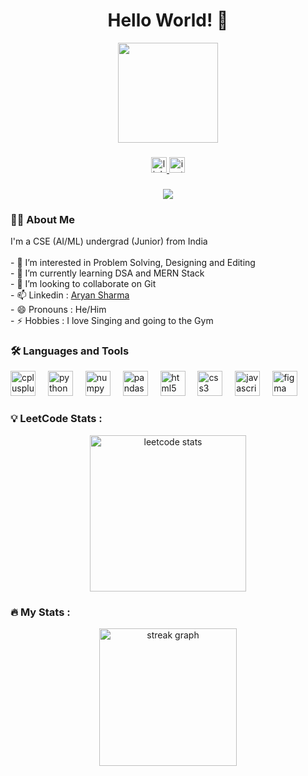 <div align="center">
  <h1 align="center">Hello World! 👋</h1>
  <img height="160" src="https://i.pinimg.com/originals/fc/21/16/fc2116fb21de12a62d4b36c31bbb1e6f.gif" />
</div>

###

<div align="center">
  <a href="https://www.linkedin.com/in/aryan-sharma-8a3198315/">
    <img src="https://img.shields.io/static/v1?message=LinkedIn&logo=linkedin&label=&color=0077B5&logoColor=white&labelColor=&style=for-the-badge" height="25" alt="linkedin logo" />
  </a>
  <a href="https://instagram.com/">
    <img src="https://img.shields.io/static/v1?message=Instagram&logo=instagram&label=&color=E4405F&logoColor=white&labelColor=&style=for-the-badge" height="25" alt="instagram logo" />
  </a>
</div>

###

<div align="center">
  <img src="https://visitor-badge.laobi.icu/badge?page_id=RN005.RN005" />
</div>

###

<h3 align="left">👩‍💻 About Me</h3>

<p align="left">
I'm a CSE (AI/ML) undergrad (Junior) from India <br><br>
- 👀 I’m interested in Problem Solving, Designing and Editing <br>
- 🌱 I’m currently learning DSA and MERN Stack <br>
- 💞️ I’m looking to collaborate on Git <br>
- 📫 Linkedin : <a href="https://www.linkedin.com/in/aryan-sharma-8a3198315/">Aryan Sharma</a> <br>
- 😄 Pronouns : He/Him <br>
- ⚡ Hobbies : I love Singing and going to the Gym
</p>

###

<h3 align="left">🛠 Languages and Tools</h3>

<div align="left">
  <img src="https://cdn.jsdelivr.net/gh/devicons/devicon/icons/cplusplus/cplusplus-original.svg" height="40" alt="cplusplus logo" />
  <img width="12" />
  <img src="https://cdn.jsdelivr.net/gh/devicons/devicon/icons/python/python-original.svg" height="40" alt="python logo" />
  <img width="12" />
  <img src="https://cdn.jsdelivr.net/gh/devicons/devicon/icons/numpy/numpy-original.svg" height="40" alt="numpy logo" />
  <img width="12" />
  <img src="https://cdn.jsdelivr.net/gh/devicons/devicon/icons/pandas/pandas-original.svg" height="40" alt="pandas logo" />
  <img width="12" />
  <img src="https://cdn.jsdelivr.net/gh/devicons/devicon/icons/html5/html5-original.svg" height="40" alt="html5 logo" />
  <img width="12" />
  <img src="https://cdn.jsdelivr.net/gh/devicons/devicon/icons/css3/css3-original.svg" height="40" alt="css3 logo" />
  <img width="12" />
  <img src="https://cdn.jsdelivr.net/gh/devicons/devicon/icons/javascript/javascript-original.svg" height="40" alt="javascript logo" />
  <img width="12" />
  <img src="https://cdn.jsdelivr.net/gh/devicons/devicon/icons/figma/figma-original.svg" height="40" alt="figma logo" />
</div>

###

<h3 align="left">💡 LeetCode Stats :</h3>

<div align="center">
  <img src="https://leetcard.jacoblin.cool/SharmaAryan5?theme=dark&font=Baloo%202&ext=heatmap" height="250" alt="leetcode stats"/>
</div>

###

<h3 align="left">🔥 My Stats :</h3>

<div align="center">
  <img src="https://streak-stats.demolab.com?user=RN005&locale=en&mode=daily&theme=dark&hide_border=false&border_radius=5&order=3" height="220" alt="streak graph" />
</div>
